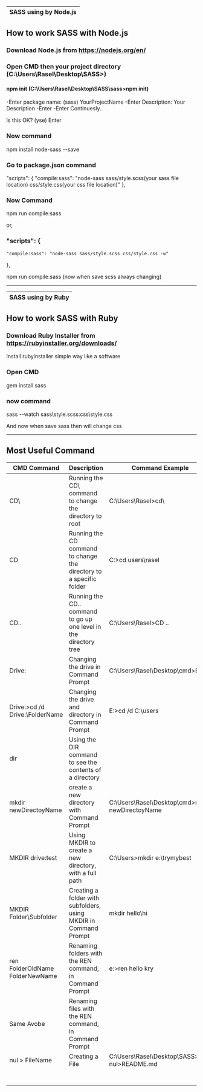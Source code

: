 | **SASS using by Node.js**  |
| ---------------- |

## How to work SASS with Node.js
### Download Node.js from https://nodejs.org/en/
### Open CMD then your project directory (C:\Users\Rasel\Desktop\SASS>)
#### npm init (C:\Users\Rasel\Desktop\SASS\sass>npm init)
-Enter
package name: (sass) YourProjectName 
-Enter
Description: Your Description
-Enter
-Enter Continuesly..


Is this OK? (yse)
Enter

### Now command
npm install node-sass --save

### Go to package.json command
"scripts": {
    "compile:sass": "node-sass sass/style.scss(your sass file location) css/style.css(your css file location)"
  },

### Now Command
npm run compile:sass

or,

### "scripts": {
    "compile:sass": "node-sass sass/style.scss css/style.css -w"
  },
  
npm run compile:sass (now when save scss always changing)






----------------------------







|  **SASS using by Ruby** |
| ---------------- |
## How to work SASS with Ruby
### Download Ruby Installer from https://rubyinstaller.org/downloads/
Install rubyinstaller simple way like a software
### Open CMD 
gem install sass 

### now command
sass --watch sass\style.scss:css\style.css


And now when save sass then will change css






-------------------------------------------

## Most Useful Command
| CMD Command | Description | Command Example | Example (After Command)  |
| ------------| ----------- | --------------- | ------------------------ |
| CD\ | Running the CD\ command to change the directory to root  			| C:\Users\Rasel>cd\ | C:\Users\Rasel> to C:\> |
| CD | Running the CD command to change the directory to a specific folder 	| C:\>cd users\rasel | C:\> to C:\Users\Rasel> |
| CD.. | Running the CD.. command to go up one level in the directory tree | C:\Users\Rasel>CD .. | C:\Users\Rasel> to C:\Users> |
| Drive: | Changing the drive in Command Prompt | C:\Users\Rasel\Desktop\cmd>E: | C:\Users\Rasel\Desktop\cmd> to E:\> |
| Drive:\>cd /d Drive:\FolderName | Changing the drive and directory in Command Prompt | E:\>cd /d C:\users | E:\> to C:\Users> |
| dir | Using the DIR command to see the contents of a directory |  |  |
| mkdir newDirectoyName | create a new directory with Command Prompt | C:\Users\Rasel\Desktop\cmd>mkdir newDirectoyName | newDirectoyName (Created) |
| MKDIR drive:test | Using MKDIR to create a new directory, with a full path | C:\Users>mkdir e:\trymybest | C:\Users> to e:\trymybest |
| MKDIR Folder\Subfolder | Creating a folder with subfolders, using MKDIR in Command Prompt | mkdir hello\hi | Created Hello > Hi (Folder) |
| ren FolderOldName FolderNewName | Renaming folders with the REN command, in Command Prompt | e:\>ren hello kry |  hello to kry |
| Same Avobe | Renaming files with the REN command, in Command Prompt |  |  |
| nul > FileName | Creating a File | C:\Users\Rasel\Desktop\SASS> nul>README.md | README.md (file created) |
|  |  |  |  |
|  |  |  |  |
|  |  |  |  |
|  |  |  |  |
|  |  |  |  |
|  |  |  |  |
|  |  |  |  |